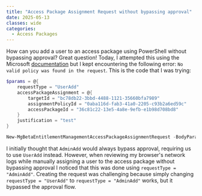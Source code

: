 ```yaml
---
title: "Access Package Assignment Request without bypassing approval"
date: 2025-05-13
classes: wide
categories:
  - Access Packages
---
```

How can you add a user to an access package using PowerShell without bypassing approval? Great question! Today, I attempted this using the Microsoft [documentation](https://learn.microsoft.com/en-us/graph/api/entitlementmanagement-post-accesspackageassignmentrequests?view=graph-rest-beta&tabs=http) but I kept encountering the following error: `No valid policy was found in the request`. This is the code that I was trying:
```powershell
$params = @{
	requestType = "UserAdd"
	accessPackageAssignment = @{
		targetId = "bc78db22-3bbd-4488-1121-35660bfa7989"
		assignmentPolicyId = "0aba116d-fab3-41a0-2205-c93b2a6ed59c"
		accessPackageId = "36c81c22-13e5-4a8e-9efb-e1b98d708bd8"
	}
    justification = "test"
}

New-MgBetaEntitlementManagementAccessPackageAssignmentRequest -BodyParameter $params
```
I initially thought that `AdminAdd` would always bypass approval, requiring us to use `UserAdd` instead. However, when reviewing my browser's network logs while manually assigning a user to the access package without bypassing approval I noticed that this was done using `requestType = "AdminAdd"`. Creating the request was challenging because simply changing `requestType = "UserAdd"` to `requestType = "AdminAdd"` works, but it bypassed the approval flow. 

